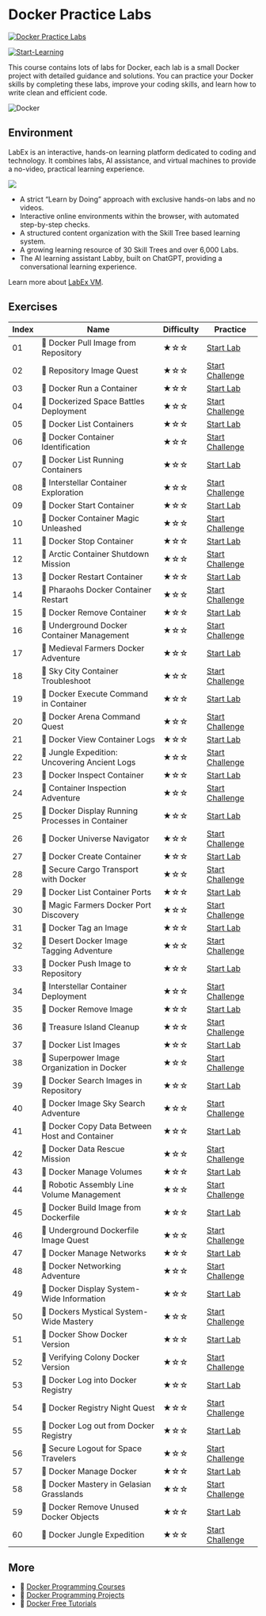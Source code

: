 # Docker Practice Labs

[![Docker Practice Labs](https://cover-creator.appbot.io/docker-practice-labs.png)](https://labex.io/courses/docker-practice-labs)

[![Start-Learning](https://img.shields.io/badge/Start-Learning-whitesmoke?style=for-the-badge)](https://labex.io/courses/docker-practice-labs)

This course contains lots of labs for Docker, each lab is a small Docker project with detailed guidance and solutions. You can practice your Docker skills by completing these labs, improve your coding skills, and learn how to write clean and efficient code.

![Docker](https://img.shields.io/badge/Docker-whitesmoke?style=for-the-badge&logo=docker)


## Environment

LabEx is an interactive, hands-on learning platform dedicated to coding and technology. It combines labs, AI assistance, and virtual machines to provide a no-video, practical learning experience.

![](https://tutorial-screenshot.getvm.io/images/vm-1725247253.png)

- A strict “Learn by Doing” approach with exclusive hands-on labs and no videos.
- Interactive online environments within the browser, with automated step-by-step checks.
- A structured content organization with the Skill Tree based learning system.
- A growing learning resource of 30 Skill Trees and over 6,000 Labs.
- The AI learning assistant Labby, built on ChatGPT, providing a conversational learning experience.

Learn more about [LabEx VM](https://support.labex.io/using-labex/virtual-machine).

## Exercises

|   Index | Name                                            | Difficulty   | Practice                                                                                                                       |
|---------|-------------------------------------------------|--------------|--------------------------------------------------------------------------------------------------------------------------------|
|      01 | 📖 Docker Pull Image from Repository             | ★☆☆          | <a target='_blank' href='https://labex.io/tutorials/docker-docker-pull-image-from-repository-271485'>Start Lab</a>             |
|      02 | 🎯 Repository Image Quest                        | ★☆☆          | <a target='_blank' href='https://labex.io/labs/docker-repository-image-quest-271484'>Start Challenge</a>                       |
|      03 | 📖 Docker Run a Container                        | ★☆☆          | <a target='_blank' href='https://labex.io/tutorials/docker-docker-run-a-container-271495'>Start Lab</a>                        |
|      04 | 🎯 Dockerized Space Battles Deployment           | ★☆☆          | <a target='_blank' href='https://labex.io/labs/docker-dockerized-space-battles-deployment-271494'>Start Challenge</a>          |
|      05 | 📖 Docker List Containers                        | ★☆☆          | <a target='_blank' href='https://labex.io/tutorials/docker-docker-list-containers-271475'>Start Lab</a>                        |
|      06 | 🎯 Docker Container Identification               | ★☆☆          | <a target='_blank' href='https://labex.io/labs/docker-docker-container-identification-271474'>Start Challenge</a>              |
|      07 | 📖 Docker List Running Containers                | ★☆☆          | <a target='_blank' href='https://labex.io/tutorials/docker-docker-list-running-containers-271483'>Start Lab</a>                |
|      08 | 🎯 Interstellar Container Exploration            | ★☆☆          | <a target='_blank' href='https://labex.io/labs/docker-interstellar-container-exploration-271482'>Start Challenge</a>           |
|      09 | 📖 Docker Start Container                        | ★☆☆          | <a target='_blank' href='https://labex.io/tutorials/docker-docker-start-container-271499'>Start Lab</a>                        |
|      10 | 🎯 Docker Container Magic Unleashed              | ★☆☆          | <a target='_blank' href='https://labex.io/labs/docker-docker-container-magic-unleashed-271498'>Start Challenge</a>             |
|      11 | 📖 Docker Stop Container                         | ★☆☆          | <a target='_blank' href='https://labex.io/tutorials/docker-docker-stop-container-271501'>Start Lab</a>                         |
|      12 | 🎯 Arctic Container Shutdown Mission             | ★☆☆          | <a target='_blank' href='https://labex.io/labs/docker-arctic-container-shutdown-mission-271500'>Start Challenge</a>            |
|      13 | 📖 Docker Restart Container                      | ★☆☆          | <a target='_blank' href='https://labex.io/tutorials/docker-docker-restart-container-271489'>Start Lab</a>                      |
|      14 | 🎯 Pharaohs Docker Container Restart             | ★☆☆          | <a target='_blank' href='https://labex.io/labs/docker-pharaohs-docker-container-restart-271488'>Start Challenge</a>            |
|      15 | 📖 Docker Remove Container                       | ★☆☆          | <a target='_blank' href='https://labex.io/tutorials/docker-docker-remove-container-271491'>Start Lab</a>                       |
|      16 | 🎯 Underground Docker Container Management       | ★☆☆          | <a target='_blank' href='https://labex.io/labs/docker-underground-docker-container-management-271490'>Start Challenge</a>      |
|      17 | 📖 Medieval Farmers Docker Adventure             | ★☆☆          | <a target='_blank' href='https://labex.io/tutorials/docker-medieval-farmers-docker-adventure-271453'>Start Lab</a>             |
|      18 | 🎯 Sky City Container Troubleshoot               | ★☆☆          | <a target='_blank' href='https://labex.io/labs/docker-sky-city-container-troubleshoot-271452'>Start Challenge</a>              |
|      19 | 📖 Docker Execute Command in Container           | ★☆☆          | <a target='_blank' href='https://labex.io/tutorials/docker-docker-execute-command-in-container-271461'>Start Lab</a>           |
|      20 | 🎯 Docker Arena Command Quest                    | ★☆☆          | <a target='_blank' href='https://labex.io/labs/docker-docker-arena-command-quest-271460'>Start Challenge</a>                   |
|      21 | 📖 Docker View Container Logs                    | ★☆☆          | <a target='_blank' href='https://labex.io/tutorials/docker-docker-view-container-logs-271473'>Start Lab</a>                    |
|      22 | 🎯 Jungle Expedition: Uncovering Ancient Logs    | ★☆☆          | <a target='_blank' href='https://labex.io/labs/docker-jungle-expedition-uncovering-ancient-logs-271472'>Start Challenge</a>    |
|      23 | 📖 Docker Inspect Container                      | ★☆☆          | <a target='_blank' href='https://labex.io/tutorials/docker-docker-inspect-container-271467'>Start Lab</a>                      |
|      24 | 🎯 Container Inspection Adventure                | ★☆☆          | <a target='_blank' href='https://labex.io/labs/docker-container-inspection-adventure-271466'>Start Challenge</a>               |
|      25 | 📖 Docker Display Running Processes in Container | ★☆☆          | <a target='_blank' href='https://labex.io/tutorials/docker-docker-display-running-processes-in-container-271507'>Start Lab</a> |
|      26 | 🎯 Docker Universe Navigator                     | ★☆☆          | <a target='_blank' href='https://labex.io/labs/docker-docker-universe-navigator-271506'>Start Challenge</a>                    |
|      27 | 📖 Docker Create Container                       | ★☆☆          | <a target='_blank' href='https://labex.io/tutorials/docker-docker-create-container-271459'>Start Lab</a>                       |
|      28 | 🎯 Secure Cargo Transport with Docker            | ★☆☆          | <a target='_blank' href='https://labex.io/labs/docker-secure-cargo-transport-with-docker-271458'>Start Challenge</a>           |
|      29 | 📖 Docker List Container Ports                   | ★☆☆          | <a target='_blank' href='https://labex.io/tutorials/docker-docker-list-container-ports-271479'>Start Lab</a>                   |
|      30 | 🎯 Magic Farmers Docker Port Discovery           | ★☆☆          | <a target='_blank' href='https://labex.io/labs/docker-magic-farmers-docker-port-discovery-271478'>Start Challenge</a>          |
|      31 | 📖 Docker Tag an Image                           | ★☆☆          | <a target='_blank' href='https://labex.io/tutorials/docker-docker-tag-an-image-271505'>Start Lab</a>                           |
|      32 | 🎯 Desert Docker Image Tagging Adventure         | ★☆☆          | <a target='_blank' href='https://labex.io/labs/docker-desert-docker-image-tagging-adventure-271504'>Start Challenge</a>        |
|      33 | 📖 Docker Push Image to Repository               | ★☆☆          | <a target='_blank' href='https://labex.io/tutorials/docker-docker-push-image-to-repository-271487'>Start Lab</a>               |
|      34 | 🎯 Interstellar Container Deployment             | ★☆☆          | <a target='_blank' href='https://labex.io/labs/docker-interstellar-container-deployment-271486'>Start Challenge</a>            |
|      35 | 📖 Docker Remove Image                           | ★☆☆          | <a target='_blank' href='https://labex.io/tutorials/docker-docker-remove-image-271493'>Start Lab</a>                           |
|      36 | 🎯 Treasure Island Cleanup                       | ★☆☆          | <a target='_blank' href='https://labex.io/labs/docker-treasure-island-cleanup-271492'>Start Challenge</a>                      |
|      37 | 📖 Docker List Images                            | ★☆☆          | <a target='_blank' href='https://labex.io/tutorials/docker-docker-list-images-271463'>Start Lab</a>                            |
|      38 | 🎯 Superpower Image Organization in Docker       | ★☆☆          | <a target='_blank' href='https://labex.io/labs/docker-superpower-image-organization-in-docker-271462'>Start Challenge</a>      |
|      39 | 📖 Docker Search Images in Repository            | ★☆☆          | <a target='_blank' href='https://labex.io/tutorials/docker-docker-search-images-in-repository-271497'>Start Lab</a>            |
|      40 | 🎯 Docker Image Sky Search Adventure             | ★☆☆          | <a target='_blank' href='https://labex.io/labs/docker-docker-image-sky-search-adventure-271496'>Start Challenge</a>            |
|      41 | 📖 Docker Copy Data Between Host and Container   | ★☆☆          | <a target='_blank' href='https://labex.io/tutorials/docker-docker-copy-data-between-host-and-container-271457'>Start Lab</a>   |
|      42 | 🎯 Docker Data Rescue Mission                    | ★☆☆          | <a target='_blank' href='https://labex.io/labs/docker-docker-data-rescue-mission-271456'>Start Challenge</a>                   |
|      43 | 📖 Docker Manage Volumes                         | ★☆☆          | <a target='_blank' href='https://labex.io/tutorials/docker-docker-manage-volumes-271511'>Start Lab</a>                         |
|      44 | 🎯 Robotic Assembly Line Volume Management       | ★☆☆          | <a target='_blank' href='https://labex.io/labs/docker-robotic-assembly-line-volume-management-271510'>Start Challenge</a>      |
|      45 | 📖 Docker Build Image from Dockerfile            | ★☆☆          | <a target='_blank' href='https://labex.io/tutorials/docker-docker-build-image-from-dockerfile-271455'>Start Lab</a>            |
|      46 | 🎯 Underground Dockerfile Image Quest            | ★☆☆          | <a target='_blank' href='https://labex.io/labs/docker-underground-dockerfile-image-quest-271454'>Start Challenge</a>           |
|      47 | 📖 Docker Manage Networks                        | ★☆☆          | <a target='_blank' href='https://labex.io/tutorials/docker-docker-manage-networks-271477'>Start Lab</a>                        |
|      48 | 🎯 Docker Networking Adventure                   | ★☆☆          | <a target='_blank' href='https://labex.io/labs/docker-docker-networking-adventure-271476'>Start Challenge</a>                  |
|      49 | 📖 Docker Display System-Wide Information        | ★☆☆          | <a target='_blank' href='https://labex.io/tutorials/docker-docker-display-system-wide-information-271465'>Start Lab</a>        |
|      50 | 🎯 Dockers Mystical System-Wide Mastery          | ★☆☆          | <a target='_blank' href='https://labex.io/labs/docker-dockers-mystical-system-wide-mastery-271464'>Start Challenge</a>         |
|      51 | 📖 Docker Show Docker Version                    | ★☆☆          | <a target='_blank' href='https://labex.io/tutorials/docker-docker-show-docker-version-271509'>Start Lab</a>                    |
|      52 | 🎯 Verifying Colony Docker Version               | ★☆☆          | <a target='_blank' href='https://labex.io/labs/docker-verifying-colony-docker-version-271508'>Start Challenge</a>              |
|      53 | 📖 Docker Log into Docker Registry               | ★☆☆          | <a target='_blank' href='https://labex.io/tutorials/docker-docker-log-into-docker-registry-271469'>Start Lab</a>               |
|      54 | 🎯 Docker Registry Night Quest                   | ★☆☆          | <a target='_blank' href='https://labex.io/labs/docker-docker-registry-night-quest-271468'>Start Challenge</a>                  |
|      55 | 📖 Docker Log out from Docker Registry           | ★☆☆          | <a target='_blank' href='https://labex.io/tutorials/docker-docker-log-out-from-docker-registry-271471'>Start Lab</a>           |
|      56 | 🎯 Secure Logout for Space Travelers             | ★☆☆          | <a target='_blank' href='https://labex.io/labs/docker-secure-logout-for-space-travelers-271470'>Start Challenge</a>            |
|      57 | 📖 Docker Manage Docker                          | ★☆☆          | <a target='_blank' href='https://labex.io/tutorials/docker-docker-manage-docker-271503'>Start Lab</a>                          |
|      58 | 🎯 Docker Mastery in Gelasian Grasslands         | ★☆☆          | <a target='_blank' href='https://labex.io/labs/docker-docker-mastery-in-gelasian-grasslands-271502'>Start Challenge</a>        |
|      59 | 📖 Docker Remove Unused Docker Objects           | ★☆☆          | <a target='_blank' href='https://labex.io/tutorials/docker-docker-remove-unused-docker-objects-271481'>Start Lab</a>           |
|      60 | 🎯 Docker Jungle Expedition                      | ★☆☆          | <a target='_blank' href='https://labex.io/labs/docker-docker-jungle-expedition-271480'>Start Challenge</a>                     |

## More

- 🔗 [Docker Programming Courses](https://github.com/labex-labs/awesome-programming-courses)
- 🔗 [Docker Programming Projects](https://github.com/labex-labs/awesome-programming-projects)
- 🔗 [Docker Free Tutorials](https://github.com/labex-labs/docker-free-tutorials)


